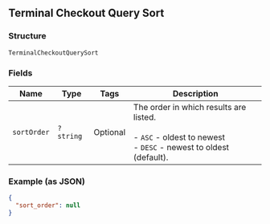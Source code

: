 ## Terminal Checkout Query Sort

### Structure

`TerminalCheckoutQuerySort`

### Fields

| Name | Type | Tags | Description |
|  --- | --- | --- | --- |
| `sortOrder` | `?string` | Optional | The order in which results are listed.<br><br>- `ASC` - oldest to newest<br>- `DESC` - newest to oldest (default). |

### Example (as JSON)

```json
{
  "sort_order": null
}
```


